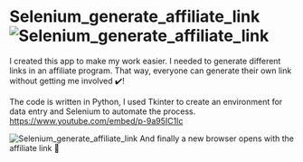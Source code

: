 # Selenium_generate_affiliate_link![Selenium_generate_affiliate_link](https://user-images.githubusercontent.com/96166795/156626353-d81749ef-ea8d-4916-a0c3-be9ee162f9a9.jpg)
  I created this app to make my work easier.
I needed to generate different links in an affiliate program. 
That way, everyone can generate their own link without getting me involved :heavy_check_mark:!

The code is written in Python, I used Tkinter to create an environment for data entry and Selenium to automate the process.
https://www.youtube.com/embed/p-9a95IC1lc

![Selenium_generate_affiliate_link](https://user-images.githubusercontent.com/96166795/156632335-3f9c397e-351c-4e04-9b63-c7043e196d79.gif)
And finally a new browser opens with the affiliate link :arrows_counterclockwise:
